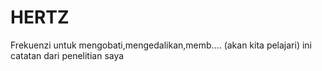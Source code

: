 # HERTZ
Frekuenzi untuk mengobati,mengedalikan,memb....   (akan kita pelajari) ini catatan dari penelitian  saya
